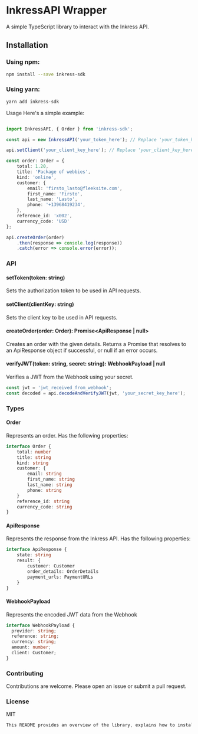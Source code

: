 # InkressAPI Wrapper

A simple TypeScript library to interact with the Inkress API.

## Installation

### Using npm:

```bash
npm install --save inkress-sdk
```

### Using yarn:

```bash
yarn add inkress-sdk
```

Usage
Here's a simple example:
```typescript

import InkressAPI, { Order } from 'inkress-sdk';

const api = new InkressAPI('your_token_here'); // Replace 'your_token_here' with your actual token

api.setClient('your_client_key_here'); // Replace 'your_client_key_here' with your actual client_key

const order: Order = {
    total: 1.20,
    title: 'Package of webbies',
    kind: 'online',
    customer: {
        email: 'firsto_lasto@fleeksite.com',
        first_name: 'Firsto',
        last_name: 'Lasto',
        phone: '+13968419234',
    },
    reference_id: 'x002',
    currency_code: 'USD'
};

api.createOrder(order)
    .then(response => console.log(response))
    .catch(error => console.error(error));
```

### API
#### setToken(token: string)
Sets the authorization token to be used in API requests.

#### setClient(clientKey: string)
Sets the client key to be used in API requests.

#### createOrder(order: Order): Promise<ApiResponse | null>
Creates an order with the given details. Returns a Promise that resolves to an ApiResponse object if successful, or null if an error occurs.

#### verifyJWT(token: string, secret: string): WebhookPayload | null
Verifies a JWT from the Webhook using your secret.
```js
const jwt = 'jwt_received_from_webhook';
const decoded = api.decodeAndVerifyJWT(jwt, 'your_secret_key_here');
```

### Types

#### Order
Represents an order. Has the following properties:
```typescript
interface Order {
    total: number
    title: string
    kind: string
    customer: {
        email: string
        first_name: string
        last_name: string
        phone: string
    }
    reference_id: string
    currency_code: string
}
```

#### ApiResponse
Represents the response from the Inkress API. Has the following properties:
```typescript
interface ApiResponse {
    state: string
    result: {
        customer: Customer
        order_details: OrderDetails
        payment_urls: PaymentURLs
    }
}
```

#### WebhookPayload
Represents the encoded JWT data from the Webhook
```typescript
interface WebhookPayload {
  provider: string;
  reference: string;
  currency: string;
  amount: number;
  client: Customer;
}
```

### Contributing
Contributions are welcome. Please open an issue or submit a pull request.

### License
MIT

```csharp
This README provides an overview of the library, explains how to install it, provides an example usage, documents the API and the types used, and invites contributions. You can add, remove, or modify sections based on the specific needs of your project.
```
